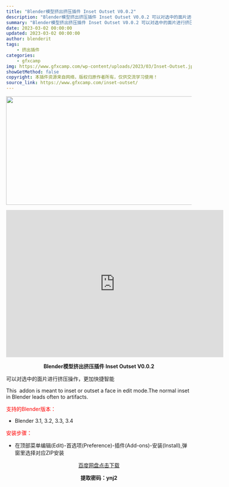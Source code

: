 ```yaml
---
title: "Blender模型挤出挤压插件 Inset Outset V0.0.2"
description: "Blender模型挤出挤压插件 Inset Outset V0.0.2 可以对选中的面片进行挤压操作，更加快捷智能 This  addon is meant to inset or outset a ..."
summary: "Blender模型挤出挤压插件 Inset Outset V0.0.2 可以对选中的面片进行挤压操作，更加快捷智能 This  addon is meant to inset or outset a ..."
date: 2023-03-02 00:00:00
updated: 2023-03-02 00:00:00
author: blenderit
tags: 
    - 挤出插件
categories:
    - gfxcamp
img: https://www.gfxcamp.com/wp-content/uploads/2023/03/Inset-Outset.jpg
showGetMethod: false
copyright: 本插件资源来自网络，版权归原作者所有，仅供交流学习使用！
source_link: https://www.gfxcamp.com/inset-outset/
---
```

<div><p><img decoding="async" class="aligncenter size-full wp-image-110279" src="https://www.gfxcamp.com/wp-content/uploads/2023/03/Inset-Outset.jpg" data-src="https://www.gfxcamp.com/wp-content/uploads/2023/03/Inset-Outset.jpg" alt="" width="590" height="295" data-srcset="https://www.gfxcamp.com/wp-content/uploads/2023/03/Inset-Outset.jpg 590w, https://www.gfxcamp.com/wp-content/uploads/2023/03/Inset-Outset-150x75.jpg 150w" data-sizes="(max-width: 590px) 100vw, 590px"></p><p style="text-align: center;"><iframe loading="lazy" src="https://player.youku.com/embed/XNTk0NTU0NjIxMg==" width="590" height="400" frameborder="0" allowfullscreen="allowfullscreen" data-mce-fragment="1"></iframe></p><p style="text-align: center;"><strong>Blender模型挤出挤压插件 Inset Outset V0.0.2</strong></p><p>可以对选中的面片进行挤压操作，更加快捷智能</p><p>This  addon is meant to inset or outset a face in edit mode.The normal inset in Blender leads often to artifacts.</p><p style="text-align: left;"><span style="color: #ff0000;">支持的Blender版本：</span></p><ul>
<li style="text-align: left;">Blender 3.1, 3.2, 3.3, 3.4</li>
</ul><p style="text-align: left;"><span style="color: #ff0000;">安装步骤：</span></p><ul>
<li>在顶部菜单编辑(Edit)-首选项(Preference)-插件(Add-ons)-安装(Install),弹窗里选择对应ZIP安装</li>
</ul><p style="text-align: center;"><a class="maxbutton-3 maxbutton maxbutton-baidu" target="_blank" rel="noopener" href="https://pan.baidu.com/s/1tsEWm7PMWMReEpPuQaW2FQ?pwd=ynj2"><span class="mb-text">百度网盘点击下载</span></a></p><p style="text-align: center;"><strong>提取密码：ynj2</strong></p></div>